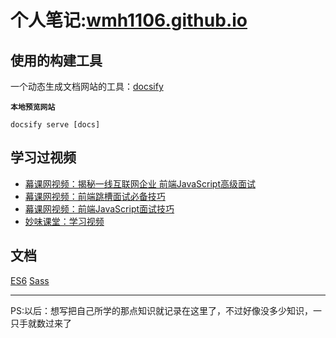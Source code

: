 # 个人笔记:[wmh1106.github.io](https://wmh1106.github.io/#/)

## 使用的构建工具

一个动态生成文档网站的工具：[docsify](https://docsify.js.org/#/zh-cn/quickstart)

**`本地预览网站`**

`docsify serve [docs]`

## 学习过视频

- [幕课网视频：揭秘一线互联网企业 前端JavaScript高级面试](https://coding.imooc.com/class/190.html)
- [幕课网视频：前端跳槽面试必备技巧](https://coding.imooc.com/class/129.html)
- [幕课网视频：前端JavaScript面试技巧](https://coding.imooc.com/learn/list/115.html)
- [妙味课堂：学习视频](https://study.miaov.com/study)

## 文档

[ES6](http://es6-features.org/#Constants)
[Sass](http://sass.bootcss.com)

---

PS:以后：想写把自己所学的那点知识就记录在这里了，不过好像没多少知识，一只手就数过来了